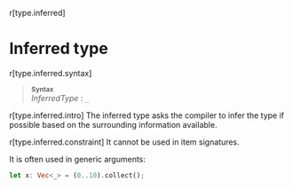 r[type.inferred]
# Inferred type

r[type.inferred.syntax]
> **<sup>Syntax</sup>**\
> _InferredType_ : `_`

r[type.inferred.intro]
The inferred type asks the compiler to infer the type if possible based on the
surrounding information available.

r[type.inferred.constraint]
It cannot be used in item signatures.

It is often used in generic arguments:

```rust
let x: Vec<_> = (0..10).collect();
```

<!--
  What else should be said here?
  The only documentation I am aware of is https://rustc-dev-guide.rust-lang.org/type-inference.html
  There should be a broader discussion of type inference somewhere.
-->
